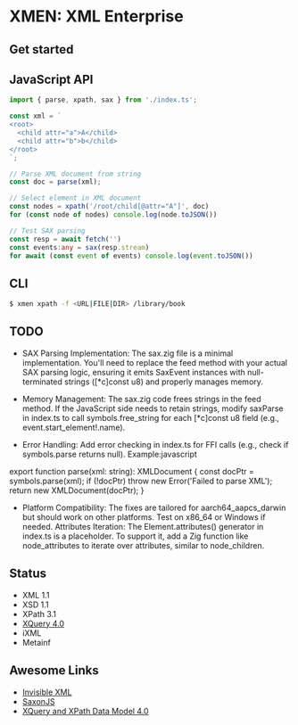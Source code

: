 # XMEN: XML Enterprise

## Get started

## JavaScript API

```typescript
import { parse, xpath, sax } from './index.ts';

const xml = `
<root>
  <child attr="a">A</child>
  <child attr="b">b</child>
</root>
`;

// Parse XML document from string
const doc = parse(xml);

// Select element in XML document
const nodes = xpath('/root/child[@attr="A"]', doc)
for (const node of nodes) console.log(node.toJSON())

// Test SAX parsing
const resp = await fetch('')
const events:any = sax(resp.stream)
for await (const event of events) console.log(event.toJSON())
```

## CLI

```bash
$ xmen xpath -f <URL|FILE|DIR> /library/book
```

## TODO
* SAX Parsing Implementation: The sax.zig file is a minimal implementation. You'll need to replace the feed method with your actual SAX parsing logic, ensuring it emits SaxEvent instances with null-terminated strings ([*c]const u8) and properly manages memory.

* Memory Management: The sax.zig code frees strings in the feed method. If the JavaScript side needs to retain strings, modify saxParse in index.ts to call symbols.free_string for each [*c]const u8 field (e.g., event.start_element!.name).

* Error Handling: Add error checking in index.ts for FFI calls (e.g., check if symbols.parse returns null). Example:javascript

export function parse(xml: string): XMLDocument {
  const docPtr = symbols.parse(xml);
  if (!docPtr) throw new Error('Failed to parse XML');
  return new XMLDocument(docPtr);
}

* Platform Compatibility: The fixes are tailored for aarch64_aapcs_darwin but should work on other platforms. Test on x86_64 or Windows if needed.
Attributes Iteration: The Element.attributes() generator in index.ts is a placeholder. To support it, add a Zig function like node_attributes to iterate over attributes, similar to node_children.

## Status

* XML 1.1
* XSD 1.1
* XPath 3.1
* [XQuery 4.0](https://qt4cg.org/specifications/xquery-40/xquery-40.html#id-introduction)
* iXML
* Metainf

## Awesome Links
* [Invisible XML](https://invisiblexml.org/)
* [SaxonJS](https://www.saxonica.com/saxonjs/documentation2/index.html)
* [XQuery and XPath Data Model 4.0](https://qt4cg.org/specifications/xpath-datamodel-40/Overview.html)
